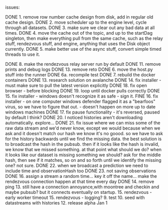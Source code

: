 issues:

DONE 1. remove row number cache design from disk, add in regular old cache design.
DONE 2. move scheduler up to the engine level, cycle through all datasets.
DONE 3. make sure we clear out any bad data at all times.
DONE 4. move the cache out of the topic, and up to the startDag singleton, then make everything pull from the same cache, such as the relay stuff, rendezvous stuff, and engine, anything that uses the Disk object currently.
DONE 5. make better use of the async stuff, convert simple timed threads to use it.

DONE 8. make the rendezvous relay server run by default
DONE 11. remove prints and debug logs
DONE 13. remove reto
DONE 6. move the host.py stuff into the runner
DONE 6a. recompile test
DONE 7. rebuild the docker containers
DONE 13. research solution on avalanche
DONE 14. fix installer - must make sure to pull the latest version explicitly
DONE 18. fix open browser - before blocking
DONE 19. loop until docker pulls correctly
DONE 15. fix installer - windows doesn't recognize it as safe - sign it.
FINE 16. fix installer - on one computer windows defender flagged it as a "bearfoos" virus, so we have to figure that out. - doesn't happen on more up to date windows machines
DONE 17. fix pause functionality - it's reversed, paused by default I think?
DONE 20. I noticed histories aren't downloading automatically. explore...
DONE 21. fix issue where we can miss some of the raw data stream and we'd never know, except we would because when we ask and it doesn't match our hash we know it's no goood. so we have to ask for the history backwards until we find the missing data. the best solution is to broadcast the hash in the pubsub. then if it looks like the hash is invalid, we know that we missed something. at that point what should we do? when it looks like our dataset is missing something we should? ask for the middle hash, then see if it matches, so on and so forth until we identify the missing one? not sure.
DONE 22. when we broadcast a prediction we need to include time and observationHash too
DONE 23. not saving observations
DONE 16. assign a stream a random time... key it off the name... make the rendezvous connection happen at that time every day
DONE 14. remove ping
13. still have a connection annoyance,with moontree and checkin and maybe pubsub? but it connects eventually on startup.
15. rendezvous - early worker timeout
15. rendezvous - logging?
9. test
10. seed with datastreams with histories
12. release alpha Jan 1
